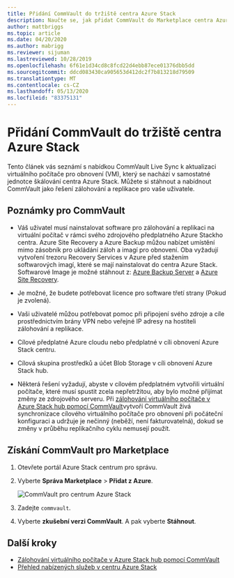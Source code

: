 ```yaml
---
title: Přidání CommVault do tržiště centra Azure Stack
description: Naučte se, jak přidat CommVault do Marketplace centra Azure Stack.
author: mattbriggs
ms.topic: article
ms.date: 04/20/2020
ms.author: mabrigg
ms.reviewer: sijuman
ms.lastreviewed: 10/28/2019
ms.openlocfilehash: 6f61e1d34cd8c8fcd22d4ebb87ece01376dbb5dd
ms.sourcegitcommit: ddcd083430ca905653d412dc2f7b813218d79509
ms.translationtype: MT
ms.contentlocale: cs-CZ
ms.lasthandoff: 05/13/2020
ms.locfileid: "83375131"
---
```

# <a name="add-commvault-to-azure-stack-hub-marketplace"></a>Přidání CommVault do tržiště centra Azure Stack

Tento článek vás seznámí s nabídkou CommVault Live Sync k aktualizaci virtuálního počítače pro obnovení (VM), který se nachází v samostatné jednotce škálování centra Azure Stack. Můžete si stáhnout a nabídnout CommVault jako řešení zálohování a replikace pro vaše uživatele.

## <a name="notes-for-commvault"></a>Poznámky pro CommVault

- Váš uživatel musí nainstalovat software pro zálohování a replikaci na virtuální počítač v rámci svého zdrojového předplatného Azure Stackho centra. Azure Site Recovery a Azure Backup můžou nabízet umístění mimo zásobník pro ukládání záloh a imagí pro obnovení. Oba vyžadují vytvoření trezoru Recovery Services v Azure před stažením softwarových imagí, které se mají nainstalovat do centra Azure Stack. Softwarové Image je možné stáhnout z: [Azure Backup Server](https://go.microsoft.com/fwLink/?LinkId=626082&clcid=0x0409) a [Azure Site Recovery](https://aka.ms/unifiedinstaller_eus).  

- Je možné, že budete potřebovat licence pro software třetí strany (Pokud je zvolená).
- Vaši uživatelé můžou potřebovat pomoc při připojení svého zdroje a cíle prostřednictvím brány VPN nebo veřejné IP adresy na hostiteli zálohování a replikace.
- Cílové předplatné Azure cloudu nebo předplatné v cíli obnovení Azure Stack centru.
- Cílová skupina prostředků a účet Blob Storage v cíli obnovení Azure Stack hub.
- Některá řešení vyžadují, abyste v cílovém předplatném vytvořili virtuální počítače, které musí spustit zcela nepřetržitou, aby bylo možné přijímat změny ze zdrojového serveru. Při [zálohování virtuálního počítače v Azure Stack hub pomocí CommVault](../user/azure-stack-network-howto-backup-commvault.md)vytvoří CommVault živá synchronizace cílového virtuálního počítače pro obnovení při počáteční konfiguraci a udržuje je nečinný (neběží, není fakturovatelná), dokud se změny v průběhu replikačního cyklu nemusejí použít.

## <a name="get-commvault-for-your-marketplace"></a>Získání CommVault pro Marketplace

1. Otevřete portál Azure Stack centrum pro správu.
2. Vyberte **Správa Marketplace**  >  **Přidat z Azure**.

    ![CommVault pro centrum Azure Stack](./media/azure-stack-network-offer-backup-commvault/get-commvault-for-marketplace.png)

3. Zadejte `commvault`.
4. Vyberte **zkušební verzi CommVault**. A pak vyberte **Stáhnout**.

## <a name="next-steps"></a>Další kroky

- [Zálohování virtuálního počítače v Azure Stack hub pomocí CommVault](../user/azure-stack-network-howto-backup-commvault.md)
- [Přehled nabízených služeb v centru Azure Stack](service-plan-offer-subscription-overview.md)
